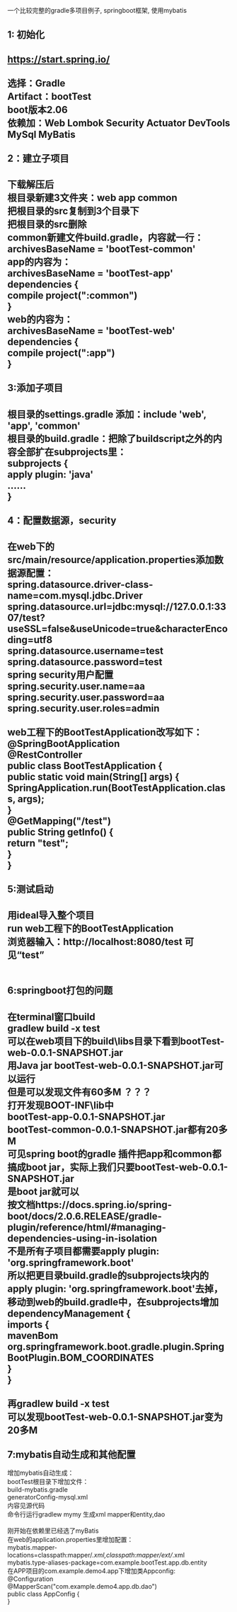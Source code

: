 一个比较完整的gradle多项目例子, springboot框架, 使用mybatis<br>

1: 初始化
-
https://start.spring.io/ <br><br>
选择：Gradle<br>
Artifact：bootTest<br>
boot版本2.06<br>
依赖加：Web Lombok Security Actuator DevTools MySql MyBatis<br>
<br>
2：建立子项目
-
下载解压后<br>
根目录新建3文件夹：web app common<br>
把根目录的src复制到3个目录下<br>
把根目录的src删除<br>
common新建文件build.gradle，内容就一行：<br>
archivesBaseName = 'bootTest-common'<br>
app的内容为：<br>
archivesBaseName = 'bootTest-app'<br>
dependencies {<br>
	compile project(":common")<br>
}<br>
web的内容为：<br>
archivesBaseName = 'bootTest-web'<br>
dependencies {<br>
	compile project(":app")<br>
}<br>
<br>
3:添加子项目
-
根目录的settings.gradle 添加：include 'web', 'app', 'common'<br>
根目录的build.gradle：把除了buildscript之外的内容全部扩在subprojects里：<br>
subprojects {<br>
	apply plugin: 'java'<br>
	......<br>
}<br>
<br>
4：配置数据源，security
-
在web下的src/main/resource/application.properties添加数据源配置：<br>
spring.datasource.driver-class-name=com.mysql.jdbc.Driver<br>
spring.datasource.url=jdbc:mysql://127.0.0.1:3307/test?useSSL=false&useUnicode=true&characterEncoding=utf8<br>
spring.datasource.username=test<br>
spring.datasource.password=test<br>
spring security用户配置<br>
spring.security.user.name=aa<br>
spring.security.user.password=aa<br>
spring.security.user.roles=admin<br>
<br>
web工程下的BootTestApplication改写如下：<br>
@SpringBootApplication<br>
@RestController<br>
public class BootTestApplication {<br>
	public static void main(String[] args) {<br>
		SpringApplication.run(BootTestApplication.class, args);<br>
	}<br>
	@GetMapping("/test")<br>
    public String getInfo() {<br>
	  return "test";<br>
	}<br>
}<br>
<br>
5:测试启动
-
用ideal导入整个项目<br>
run web工程下的BootTestApplication<br>
浏览器输入：http://localhost:8080/test 可见“test”<br>
<br>
<br>
6:springboot打包的问题
-
在terminal窗口build<br>
gradlew build -x test<br>
可以在web项目下的build\libs目录下看到bootTest-web-0.0.1-SNAPSHOT.jar<br>
用Java jar bootTest-web-0.0.1-SNAPSHOT.jar可以运行<br>
但是可以发现文件有60多M ？？？<br>
打开发现BOOT-INF\lib中<br>
bootTest-app-0.0.1-SNAPSHOT.jar<br>
bootTest-common-0.0.1-SNAPSHOT.jar都有20多M<br>
可见spring boot的gradle 插件把app和common都搞成boot jar，实际上我们只要bootTest-web-0.0.1-SNAPSHOT.jar<br>
是boot jar就可以<br>
按文档https://docs.spring.io/spring-boot/docs/2.0.6.RELEASE/gradle-plugin/reference/html/#managing-dependencies-using-in-isolation<br>
不是所有子项目都需要apply plugin: 'org.springframework.boot'<br>
所以把更目录build.gradle的subprojects块内的apply plugin: 'org.springframework.boot'去掉，<br>
移动到web的build.gradle中，在subprojects增加<br>
dependencyManagement {<br>
	imports {<br>
		mavenBom org.springframework.boot.gradle.plugin.SpringBootPlugin.BOM_COORDINATES<br>
	}<br>
}<br>
<br>
再gradlew build -x test<br>
可以发现bootTest-web-0.0.1-SNAPSHOT.jar变为20多M<br>
<br>
7:mybatis自动生成和其他配置
-
增加mybatis自动生成：<br>
bootTest根目录下增加文件：<br>
build-mybatis.gradle<br>
generatorConfig-mysql.xml<br>
内容见源代码<br>
命令行运行gradlew mymy 生成xml mapper和entity,dao<br>
<br>
刚开始在依赖里已经选了myBatis<br>
在web的application.properties里增加配置：<br>
mybatis.mapper-locations=classpath:mapper/*.xml,classpath:mapper/ext/*.xml<br>
mybatis.type-aliases-package=com.example.bootTest.app.db.entity<br>
在APP项目的com.example.demo4.app下增加类Appconfig:<br>
@Configuration<br>
@MapperScan("com.example.demo4.app.db.dao")<br>
public class AppConfig {<br>
}<br>
<br>
